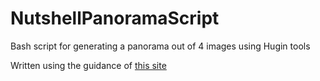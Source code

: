 # NutshellPanoramaScript

Bash script for generating a panorama out of 4 images using Hugin tools

Written using the guidance of [this site](http://wiki.panotools.org/Panorama_scripting_in_a_nutshell)

